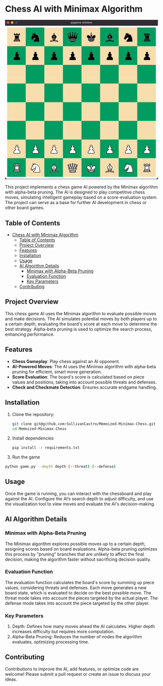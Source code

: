 # Chess AI with Minimax Algorithm

![Fool's Mate + Small Castling](Image/Memoized-Minimax-Chess.gif)


This project implements a chess game AI powered by the Minimax algorithm with alpha-beta pruning. The AI is designed to play competitive chess moves, simulating intelligent gameplay based on a score-evaluation system. The project can serve as a base for further AI development in chess or other board games.

## Table of Contents
- [Chess AI with Minimax Algorithm](#chess-ai-with-minimax-algorithm)
  - [Table of Contents](#table-of-contents)
  - [Project Overview](#project-overview)
  - [Features](#features)
  - [Installation](#installation)
  - [Usage](#usage)
  - [AI Algorithm Details](#ai-algorithm-details)
    - [Minimax with Alpha-Beta Pruning](#minimax-with-alpha-beta-pruning)
    - [Evaluation Function](#evaluation-function)
    - [Key Parameters](#key-parameters)
  - [Contributing](#contributing)

## Project Overview
This chess game AI uses the Minimax algorithm to evaluate possible moves and make decisions. The AI simulates potential moves by both players up to a certain depth, evaluating the board's score at each move to determine the best strategy. Alpha-beta pruning is used to optimize the search process, enhancing performance.

## Features
- **Chess Gameplay**: Play chess against an AI opponent.
- **AI-Powered Moves**: The AI uses the Minimax algorithm with alpha-beta pruning for efficient, smart move generation.
- **Score Evaluation**: The board's score is calculated based on piece values and positions, taking into account possible threats and defenses.
- **Check and Checkmate Detection**: Ensures accurate endgame handling.

## Installation

1. Clone the repository:
   ```bash
   git clone git@github.com:SullivanCastro/Memoized-Minimax-Chess.git
   cd Memoized-Minimax-Chess
   ```
   
2. Install dependencies
   ```bash
   pip install -r requirements.txt
   ```

3. Run the game
  ```bash
  python game.py --depth depth (--threat) (--defense)
  ```

## Usage
Once the game is running, you can interact with the chessboard and play against the AI. Configure the AI’s search depth to adjust difficulty, and use the visualization tool to view moves and evaluate the AI's decision-making.

## AI Algorithm Details

### Minimax with Alpha-Beta Pruning

The Minimax algorithm explores possible moves up to a certain depth, assigning scores based on board evaluations. Alpha-beta pruning optimizes this process by "pruning" branches that are unlikely to affect the final decision, making the algorithm faster without sacrificing decision quality.

### Evaluation Function

The evaluation function calculates the board's score by summing up piece values, considering threats and defenses. Each move generates a new board state, which is evaluated to decide on the best possible move. The threat mode takes into account the pieces targeted by the actual player. The defense mode takes into account the piece targeted by the other player.

### Key Parameters

  1. Depth: Defines how many moves ahead the AI calculates. Higher depth increases difficulty but requires more computation.
  2. Alpha-Beta Pruning: Reduces the number of nodes the algorithm evaluates, optimizing processing time.

## Contributing

Contributions to improve the AI, add features, or optimize code are welcome! Please submit a pull request or create an issue to discuss your ideas.
